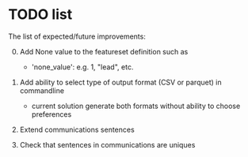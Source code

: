 # TODO list

The list of expected/future improvements:

0. Add None value to the featureset definition such as
   - 'none_value': <value> e.g. 1, "lead", etc.

1. Add ability to select type of output format (CSV or parquet) in commandline
   - current solution generate both formats without ability to choose preferences

2. Extend communications sentences

3. Check that sentences in communications are uniques

